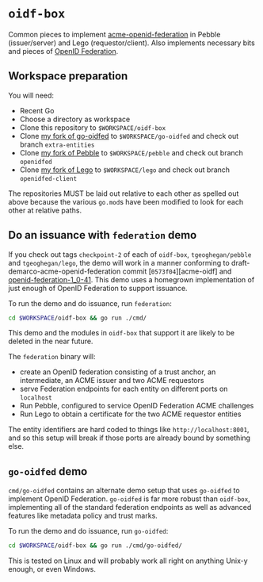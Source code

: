# `oidf-box`

Common pieces to implement [acme-openid-federation][acmeopenid] in Pebble (issuer/server) and Lego
(requestor/client). Also implements necessary bits and pieces of [OpenID Federation][oidf].

## Workspace preparation

You will need:

- Recent Go
- Choose a directory as workspace
- Clone this repository to `$WORKSPACE/oidf-box`
- Clone [my fork of go-oidfed][timg-go-oidfed] to `$WORKSPACE/go-oidfed` and check out branch
  `extra-entities`
- Clone [my fork of Pebble][timg-pebble] to `$WORKSPACE/pebble` and check out branch `openidfed`
- Clone [my fork of Lego][timg-lego] to `$WORKSPACE/lego` and check out branch `openidfed-client`

The repositories MUST be laid out relative to each other as spelled out above because the various
`go.mod`s have been modified to look for each other at relative paths.

## Do an issuance with `federation` demo

If you check out tags `checkpoint-2` of each of `oidf-box`, `tgeoghegan/pebble` and
`tgeoghegan/lego`, the demo will work in a manner conforming to draft-demarco-acme-openid-federation
commit [`0573f04`][acme-oidf] and [openid-federation-1_0-41][oidf-41]. This demo uses a homegrown
implementation of just enough of OpenID Federation to support issuance.

To run the demo and do issuance, run `federation`:

```sh
cd $WORKSPACE/oidf-box && go run ./cmd/
```

This demo and the modules in `oidf-box` that support it are likely to be deleted in the near future.

The `federation` binary will:

- create an OpenID federation consisting of a trust anchor, an intermediate, an ACME issuer and two
  ACME requestors
- serve Federation endpoints for each entity on different ports on `localhost`
- Run Pebble, configured to service OpenID Federation ACME challenges
- Run Lego to obtain a certificate for the two ACME requestor entities

The entity identifiers are hard coded to things like `http://localhost:8001`, and so this setup will
break if those ports are already bound by something else.

## `go-oidfed` demo

`cmd/go-oidfed` contains an alternate demo setup that uses `go-oidfed` to implement OpenID
Federation. `go-oidfed` is far more robust than `oidf-box`, implementing all of the standard
federation endpoints as well as advanced features like metadata policy and trust marks.

To run the demo and do issuance, run `go-oidfed`:

```sh
cd $WORKSPACE/oidf-box && go run ./cmd/go-oidfed/
```

This is tested on Linux and will probably work all right on anything Unix-y enough, or even Windows.

[oidf]: https://openid.net/specs/openid-federation-1_0-41.html
[oidf-41]: https://openid.net/specs/openid-federation-1_0-41.html
[acmeopenid]: https://peppelinux.github.io/draft-demarco-acme-openid-federation/draft-demarco-acme-openid-federation.html
[timg-go-oidfed]: https://github.com/tgeoghegan/go-oidfed
[timg-pebble]: https://github.com/tgeoghegan/pebble
[timg-lego]: https://github.com/tgeoghegan/lego
[acmeopenid-0573f04]: https://github.com/peppelinux/draft-demarco-acme-openid-federation/commit/0573f04f6a1fe50b01358abc3288dfff32a33c6c

